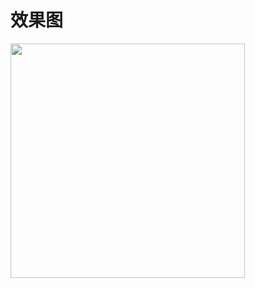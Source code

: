 # 效果图

<img src="https://github.com/kangdongpu/TabViewPagerIndicator-master/blob/master/PagerIndicator.gif" width="375" />
     
      

